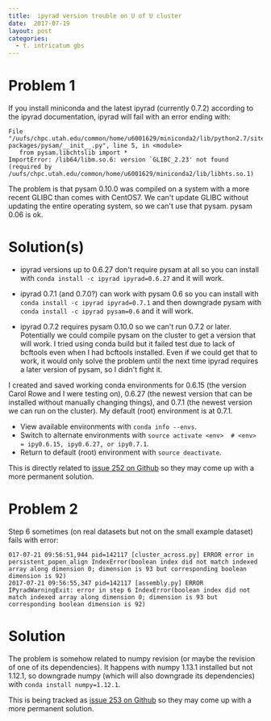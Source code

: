 ```yaml
---
title:  ipyrad version trouble on U of U cluster
date:  2017-07-19
layout: post
categories:
  - t. intricatum gbs
---
```

# Problem 1

If you install miniconda and the latest ipyrad (currently 0.7.2) according to the ipyrad documentation, ipyrad will fail with an error ending with:

~~~
File "/uufs/chpc.utah.edu/common/home/u6001629/miniconda2/lib/python2.7/site-packages/pysam/__init__.py", line 5, in <module>
   from pysam.libchtslib import *
ImportError: /lib64/libm.so.6: version `GLIBC_2.23' not found (required by /uufs/chpc.utah.edu/common/home/u6001629/miniconda2/lib/libhts.so.1)
~~~

The problem is that pysam 0.10.0 was compiled on a system with a more recent GLIBC than comes with CentOS7. We can't update GLIBC without updating the entire operating system, so we can't use that pysam. pysam 0.06 is ok.

# Solution(s)

  * ipyrad versions up to 0.6.27 don't require pysam at all so you can install with ```conda install -c ipyrad ipyrad=0.6.27``` and it will work.

  * ipyrad 0.7.1 (and 0.7.0?) can work with pysam 0.6 so you can install with ```conda install -c ipyrad ipyrad=0.7.1``` and then downgrade pysam with ```conda install -c ipyrad pysam=0.6``` and it will work.

  * ipyrad 0.7.2 requires pysam 0.10.0 so we can't run 0.7.2 or later. Potentially we could compile pysam on the cluster to get a version that will work. I tried using conda build but it failed test due to lack of bcftools even when I had bcftools installed. Even if we could get that to work, it would only solve the problem until the next time ipyrad requires a later version of pysam, so I didn't fight it.

I created and saved working conda environments for 0.6.15 (the version Carol Rowe and I were testing on), 0.6.27 (the newest version that can be installed without manually changing things), and 0.7.1 (the newest version we can run on the cluster). My default (root) environment is at 0.7.1.
  * View available environments with ```conda info --envs```.  
  * Switch to alternate environments with ```source activate <env>  # <env> = ipy0.6.15, ipy0.6.27, or ipy0.7.1```.
  * Return to default (root) environment with ```source deactivate```.

This is directly related to [issue 252 on Github][1] so they may come up with a more permanent solution.

# Problem 2

Step 6 sometimes (on real datasets but not on the small example dataset) fails with error:
~~~
017-07-21 09:56:51,944 pid=142117 [cluster_across.py] ERROR error in persistent_popen_align IndexError(boolean index did not match indexed array along dimension 0; dimension is 93 but corresponding boolean dimension is 92)
2017-07-21 09:56:55,347 pid=142117 [assembly.py] ERROR IPyradWarningExit: error in step 6 IndexError(boolean index did not match indexed array along dimension 0; dimension is 93 but corresponding boolean dimension is 92)
~~~

# Solution

The problem is somehow related to numpy revision (or maybe the revision of one of its dependencies). It happens with numpy 1.13.1 installed but not 1.12.1, so downgrade numpy (which will also downgrade its dependencies) with ```conda install numpy=1.12.1```.

This is being tracked as [issue 253 on Github][2] so they may come up with a more permanent solution.

[1]: https://github.com/dereneaton/ipyrad/issues/252
[2]: https://github.com/dereneaton/ipyrad/issues/253

